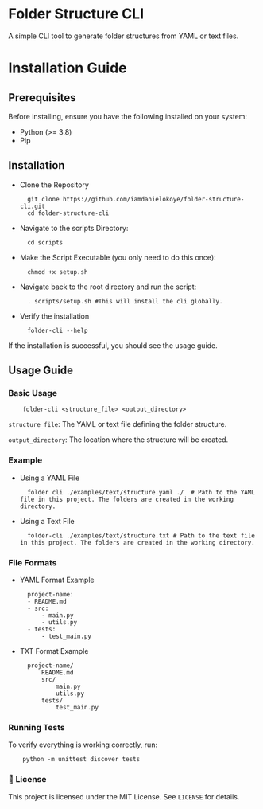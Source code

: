# Folder Structure CLI

A simple CLI tool to generate folder structures from YAML or text files.

# Installation Guide

## Prerequisites

Before installing, ensure you have the following installed on your system:

- Python (>= 3.8)
- Pip

## Installation

- Clone the Repository

        git clone https://github.com/iamdanielokoye/folder-structure-cli.git
        cd folder-structure-cli

- Navigate to the scripts Directory:

        cd scripts

- Make the Script Executable (you only need to do this once):

        chmod +x setup.sh

- Navigate back to the root directory and run the script:

        . scripts/setup.sh #This will install the cli globally.

- Verify the installation

        folder-cli --help

If the installation is successful, you should see the usage guide.

## Usage Guide

### Basic Usage

        folder-cli <structure_file> <output_directory>

`structure_file`: The YAML or text file defining the folder structure.

`output_directory`: The location where the structure will be created.

### Example

- Using a YAML File

        folder cli ./examples/text/structure.yaml ./  # Path to the YAML file in this project. The folders are created in the working directory.

- Using a Text File

        folder-cli ./examples/text/structure.txt # Path to the text file in this project. The folders are created in the working directory.

### File Formats

- YAML Format Example

        project-name:
        - README.md
        - src:
            - main.py
            - utils.py
        - tests:
            - test_main.py

- TXT Format Example

        project-name/
            README.md
            src/
                main.py
                utils.py
            tests/
                test_main.py

### Running Tests

To verify everything is working correctly, run:

        python -m unittest discover tests

### 🎯 License

This project is licensed under the MIT License. See `LICENSE` for details.
